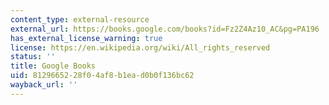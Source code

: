 ```yaml
---
content_type: external-resource
external_url: https://books.google.com/books?id=Fz2Z4Az10_AC&pg=PA196
has_external_license_warning: true
license: https://en.wikipedia.org/wiki/All_rights_reserved
status: ''
title: Google Books
uid: 81296652-28f0-4af8-b1ea-d0b0f136bc62
wayback_url: ''
---
```

